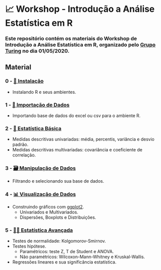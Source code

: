 # 📈 Workshop - Introdução a Análise Estatística em R

### Este repositório contém os materiais do Workshop de **Introdução a Análise Estatística em R**, organizado pelo **[Grupo Turing](https://www.facebook.com/grupoturing.poliusp/)** no dia 01/05/2020.

## **Material**

### 0 - [🔽 Instalação](0-instalacao.md)

  - Instalando R e seus ambientes.

### 1 - [📂 Importação de Dados](1-importando-dados.ipynb)

  - Importando base de dados do excel ou csv para o ambiente R.

### 2 - [🎰 Estatística Básica](2-estatistica-basica.ipynb)

  - Medidas descritivas univariadas: média, percentis, variância e desvio padrão.
  - Medidas descritivas multivariadas: covariância e coeficiente de correlação.

### 3 - [🗃 Manipulação de Dados](3-manipulacao-de-dados.ipynb)

  - Filtrando e selecionando sua base de dados.

### 4 - [📊 Visualização de Dados](4-visualizacao-de-dados.ipynb)

  - Construindo gráficos com [ggplot2](https://ggplot2.tidyverse.org/).
    - Univariados e Multivariados.
    - Dispersões, Boxplots e Distribuições.

### 5 - [👩‍💻 Estatística Avançada](5-estatistica-avancada.ipynb)

  - Testes de normalidade: Kolgomorov-Smirnov.
  - Testes hipótese.
    - Paramétricos: teste Z, T de Student e ANOVA.
    - Não paramétricos: Wilcoxon-Mann-Whitney e Kruskal-Wallis. 
  - Regressões lineares e sua significância estatística.
